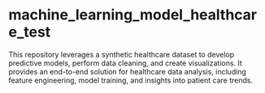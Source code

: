 # machine_learning_model_healthcare_test
This repository leverages a synthetic healthcare dataset to develop predictive models, perform data cleaning, and create visualizations. It provides an end-to-end solution for healthcare data analysis, including feature engineering, model training, and insights into patient care trends.
